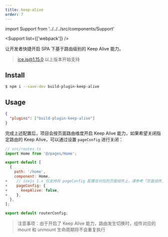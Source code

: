 ```yaml
---
title: keep-alive
order: 7
---
```


import Support from '../../../src/components/Support'

<Support list={['webpack']} />

让开发者快捷开启 SPA 下基于路由级别的 Keep Alive 能力。

> ice.js@1.15.0 以上版本开始支持

## Install

```bash
$ npm i --save-dev build-plugin-keep-alive
```

## Usage

```json
{
  "plugins": ["build-plugin-keep-alive"]
}
```

完成上述配置后，项目会按页面路由维度开启 Keep Alive 能力，如果希望关闭指定路由的 Keep Alive，可以通过设置 `pageConfig` 进行关闭：

```js
// src/routes.ts
import Home from '@/pages/Home';

export default [
  {
    path: '/home',
    component: Home,
+    // icejs 1.x 仅支持将 pageConfig 配置在对应的页面组件上，请参考「页面组件」章节
+    pageConfig: {
+      keepAlive: false,
+    },
  },
];

export default routerConfig;
```

> 注意事项：由于开启了 Keep Alive 能力，路由发生切换时，组件对应的 mount 和 unmount 生命周期将不会重复执行
